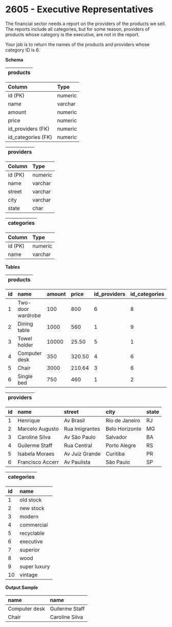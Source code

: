 # 2605 - Executive Representatives

The financial sector needs a report on the providers of the products we sell. The reports include all categories, but for some reason, providers of products whose category is the executive, are not in the report.

Your job is to return the names of the products and providers whose category ID is 6.

**Schema**

| products |
|:--------:|

| Column	         | Type    |
|:-------------------|:--------|
| id (PK)	         | numeric |
| name	             | varchar |
| amount	         | numeric |
| price	             | numeric |
| id_providers (FK)  | numeric |
| id_categories (FK) | numeric |  

| providers |
|:---------:|

| Column  | Type    |
|:--------|:--------|
| id (PK) | numeric |
| name	  | varchar |
| street  | varchar |
| city	  | varchar |
| state	  | char    |

| categories |
|:----------:|

| Column  | Type    |
|:--------|:--------|
| id (PK) | numeric |
| name	  | varchar |

**Tables**

| products |
|:--------:|

| id | name	             | amount | price  | id_providers | id_categories |
|:---|:------------------|:-------|:-------|:-------------|:--------------|
| 1	 | Two-door wardrobe | 100	  | 800	   | 6	          | 8             |
| 2	 | Dining table      | 1000   | 560	   | 1	          | 9             |
| 3	 | Towel holder	     | 10000  | 25.50  | 5	          | 1             |
| 4	 | Computer desk	 | 350	  | 320.50 | 4	          | 6             |
| 5	 | Chair	         | 3000	  | 210.64 | 3	          | 6             |
| 6	 | Single bed	     | 750	  | 460	   | 1	          | 2             |  

| providers |
|:---------:|

| id | name	              | street	        | city           | state |
|:---|:-------------------|:----------------|:---------------|:------|
| 1	 | Henrique	          | Av Brasil       | Rio de Janeiro | RJ    |
| 2	 | Marcelo Augusto	  | Rua Imigrantes	| Belo Horizonte | MG    |
| 3	 | Caroline Silva	  | Av São Paulo	| Salvador	     | BA    |
| 4	 | Guilerme Staff	  | Rua Central	    | Porto Alegre	 | RS    |
| 5	 | Isabela Moraes	  | Av Juiz Grande	| Curitiba	     | PR    |
| 6	 | Francisco Accerr	  | Av Paulista	    | São Paulo	     | SP    |

| categories |
|:----------:|

| id | name         |
|:---|:-------------|
| 1	 | old stock    |        
| 2	 | new stock    |        
| 3	 | modern       |    
| 4	 | commercial   |        
| 5	 | recyclable   |        
| 6	 | executive    |        
| 7	 | superior     |    
| 8	 | wood         |
| 9	 | super luxury |        
| 10 | vintage      |

**Output Sample**

| name	        | name           |
|:--------------|:---------------|
| Computer desk	| Guilerme Staff |
| Chair	        | Caroline Silva |
